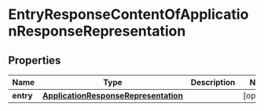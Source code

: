 # EntryResponseContentOfApplicationResponseRepresentation

## Properties
Name | Type | Description | Notes
------------ | ------------- | ------------- | -------------
**entry** | [**ApplicationResponseRepresentation**](ApplicationResponseRepresentation.md) |  |  [optional]
